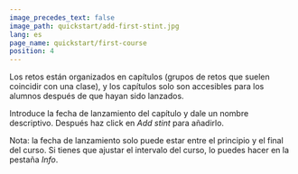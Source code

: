 ```yaml
---
image_precedes_text: false
image_path: quickstart/add-first-stint.jpg
lang: es
page_name: quickstart/first-course
position: 4
---
```


Los retos están organizados en capítulos (grupos de retos que suelen coincidir con una clase), y los capítulos solo son accesibles para los alumnos después de que hayan sido lanzados.

Introduce la fecha de lanzamiento del capítulo y dale un nombre descriptivo.
Después haz click en *Add stint* para añadirlo.

Nota: la fecha de lanzamiento solo puede estar entre el principio y el final del curso.
Si tienes que ajustar el intervalo del curso, lo puedes hacer en la pestaña *Info*.
